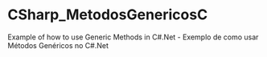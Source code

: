 ﻿# CSharp_MetodosGenericosC
Example of how to use Generic Methods in C#.Net - 
Exemplo de como usar Métodos Genéricos no C#.Net
